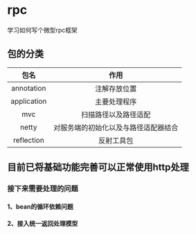 # rpc

学习如何写个微型rpc框架

## 包的分类

| 包名 | 作用
| :-----:| :----:
| annotation | 注解存放位置
| application | 主要处理程序
| mvc |扫描路径以及路径适配
| netty|对服务端的初始化以及与路径适配器结合
| reflection| 反射工具包

## 目前已将基础功能完善可以正常使用http处理

### 接下来需要处理的问题

#### 1、bean的循环依赖问题

#### 2、接入统一返回处理模型
